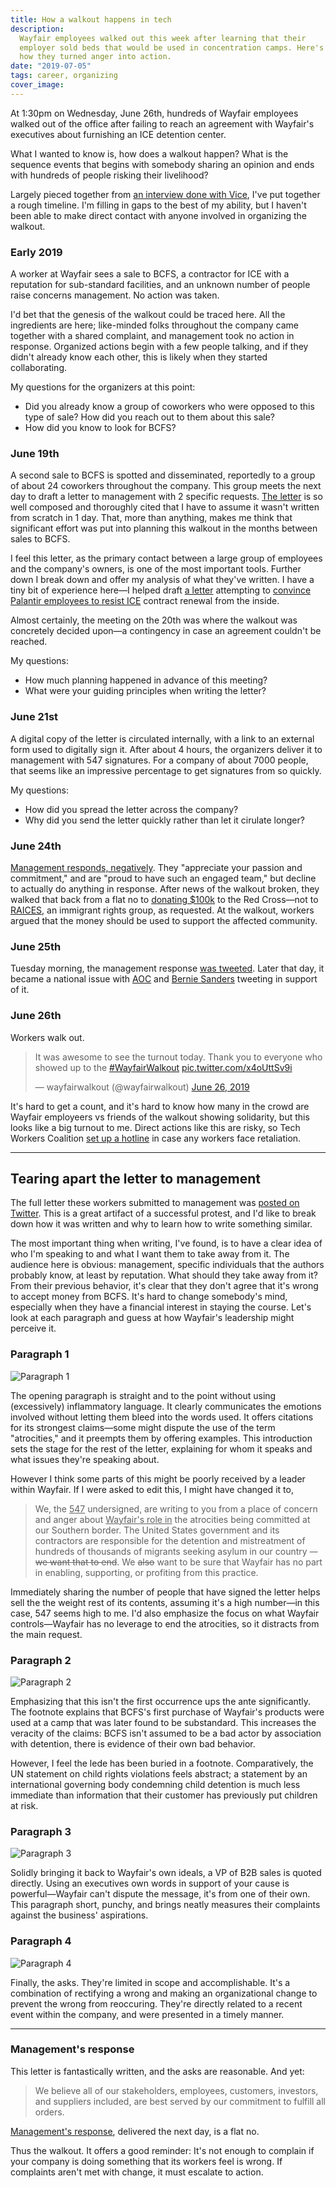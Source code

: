 ```yaml
---
title: How a walkout happens in tech
description:
  Wayfair employees walked out this week after learning that their
  employer sold beds that would be used in concentration camps. Here's
  how they turned anger into action.
date: "2019-07-05"
tags: career, organizing
cover_image:
---
```


At 1:30pm on Wednesday, June 26th, hundreds of Wayfair employees walked
out of the office after failing to reach an agreement with Wayfair's
executives about furnishing an ICE detention center.

What I wanted to know is, how does a walkout happen? What is the
sequence events that begins with somebody sharing an opinion and ends
with hundreds of people risking their livelihood?

Largely pieced together from
[an interview done with Vice](https://www.vice.com/en_us/article/a3x84z/wayfair-is-profiting-from-immigration-detention-so-im-walking-out),
I've put together a rough timeline. I'm filling in gaps to the best of
my ability, but I haven't been able to make direct contact with anyone
involved in organizing the walkout.

### Early 2019

A worker at Wayfair sees a sale to BCFS, a contractor for ICE with a
reputation for sub-standard facilities, and an unknown number of people
raise concerns management. No action was taken.

I'd bet that the genesis of the walkout could be traced here. All the
ingredients are here; like-minded folks throughout the company came
together with a shared complaint, and management took no action in
response. Organized actions begin with a few people talking, and if they
didn't already know each other, this is likely when they started
collaborating.

My questions for the organizers at this point:

- Did you already know a group of coworkers who were opposed to this
  type of sale? How did you reach out to them about this sale?
- How did you know to look for BCFS?

### June 19th

A second sale to BCFS is spotted and disseminated, reportedly to a group
of about 24 coworkers throughout the company. This group meets the next
day to draft a letter to management with 2 specific requests.
[The letter](https://twitter.com/sun_daiz/status/1143548274240102401) is
so well composed and thoroughly cited that I have to assume it wasn't
written from scratch in 1 day. That, more than anything, makes me think
that significant effort was put into planning this walkout in the months
between sales to BCFS.

I feel this letter, as the primary contact between a large group of
employees and the company's owners, is one of the most important tools.
Further down I break down and offer my analysis of what they've written.
I have a tiny bit of experience here—I helped draft
[a letter](https://github.com/palantir/blueprint/pull/3535/files?short_path=2f4c358#diff-2f4c3585a94a03c11192c3ae940fcb70)
attempting to
[convince Palantir employees to resist ICE](https://www.theguardian.com/us-news/2019/may/13/tech-workers-palantir-immigration-protest-github)
contract renewal from the inside.

Almost certainly, the meeting on the 20th was where the walkout was
concretely decided upon—a contingency in case an agreement couldn't be
reached.

My questions:

- How much planning happened in advance of this meeting?
- What were your guiding principles when writing the letter?

### June 21st

A digital copy of the letter is circulated internally, with a link to an
external form used to digitally sign it. After about 4 hours, the
organizers deliver it to management with 547 signatures. For a company
of about 7000 people, that seems like an impressive percentage to get
signatures from so quickly.

My questions:

- How did you spread the letter across the company?
- Why did you send the letter quickly rather than let it cirulate
  longer?

### June 24th

[Management responds, negatively](https://twitter.com/FizFashizzle/status/1143530739541139457).
They "appreciate your passion and commitment," and are "proud to have
such an engaged team," but decline to actually do anything in response.
After news of the walkout broken, they walked that back from a flat no
to
[donating \$100k](https://www.cnn.com/2019/06/26/business/wayfair-donation-migrant-facility/index.html)
to the Red Cross—not to [RAICES](https://www.raicestexas.org), an
immigrant rights group, as requested. At the walkout, workers argued
that the money should be used to support the affected community.

### June 25th

Tuesday morning, the management response
[was tweeted](https://twitter.com/FizFashizzle/status/1143530739541139457).
Later that day, it became a national issue with
[AOC](https://twitter.com/AOC/status/1143590995122171905) and
[Bernie Sanders](https://twitter.com/BernieSanders/status/1143610481854300161)
tweeting in support of it.

### June 26th

Workers walk out.

<blockquote class="twitter-tweet" data-lang="en"><p lang="en" dir="ltr">It was awesome to see the turnout today. Thank you to everyone who showed up to the <a href="https://twitter.com/hashtag/WayfairWalkout?src=hash&amp;ref_src=twsrc%5Etfw">#WayfairWalkout</a> <a href="https://t.co/x4oUttSv9i">pic.twitter.com/x4oUttSv9i</a></p>&mdash; wayfairwalkout (@wayfairwalkout) <a href="https://twitter.com/wayfairwalkout/status/1144013585586126848?ref_src=twsrc%5Etfw">June 26, 2019</a></blockquote>
<script async src="https://platform.twitter.com/widgets.js" charset="utf-8"></script>

It's hard to get a count, and it's hard to know how many in the crowd
are Wayfair employeers vs friends of the walkout showing solidarity, but
this looks like a big turnout to me. Direct actions like this are risky,
so Tech Workers Coalition
[set up a hotline](https://mobile.twitter.com/techworkersco/status/1144039406292127744)
in case any workers face retaliation.

---

## Tearing apart the letter to management

The full letter these workers submitted to management was
[posted on Twitter](https://twitter.com/sun_daiz/status/1143548274240102401).
This is a great artifact of a successful protest, and I'd like to break
down how it was written and why to learn how to write something similar.

The most important thing when writing, I've found, is to have a clear
idea of who I'm speaking to and what I want them to take away from it.
The audience here is obvious: management, specific individuals that the
authors probably know, at least by reputation. What should they take
away from it? From their previous behavior, it's clear that they don't
agree that it's wrong to accept money from BCFS. It's hard to change
somebody's mind, especially when they have a financial interest in
staying the course. Let's look at each paragraph and guess at how
Wayfair's leadership might perceive it.

### Paragraph 1

![Paragraph 1](/images/wayfair-1.jpg)

The opening paragraph is straight and to the point without using
(excessively) inflammatory language. It clearly communicates the
emotions involved without letting them bleed into the words used. It
offers citations for its strongest claims—some might dispute the use of
the term "atrocities," and it preempts them by offering examples. This
introduction sets the stage for the rest of the letter, explaining for
whom it speaks and what issues they're speaking about.

However I think some parts of this might be poorly received by a leader
within Wayfair. If I were asked to edit this, I might have changed it
to,

> We, the <ins>547</ins> undersigned, are writing to you from a place of
> concern and anger about <ins>Wayfair's role in</ins> the atrocities
> being committed at our Southern border. The United States government
> and its contractors are responsible for the detention and mistreatment
> of hundreds of thousands of migrants seeking asylum in our country
> <del>-- we want that to end</del>. We ~~also~~ want to be sure that
> Wayfair has no part in enabling, supporting, or profiting from this
> practice.

Immediately sharing the number of people that have signed the letter
helps sell the the weight rest of its contents, assuming it's a high
number—in this case, 547 seems high to me. I'd also emphasize the focus
on what Wayfair controls—Wayfair has no leverage to end the atrocities,
so it distracts from the main request.

### Paragraph 2

![Paragraph 2](/images/wayfair-2.jpg)

Emphasizing that this isn't the first occurrence ups the ante
significantly. The footnote explains that BCFS's first purchase of
Wayfair's products were used at a camp that was later found to be
substandard. This increases the veracity of the claims: BCFS isn't
assumed to be a bad actor by association with detention, there is
evidence of their own bad behavior.

However, I feel the lede has been buried in a footnote. Comparatively,
the UN statement on child rights violations feels abstract; a statement
by an international governing body condemning child detention is much
less immediate than information that their customer has previously put
children at risk.

### Paragraph 3

![Paragraph 3](/images/wayfair-3.jpg)

Solidly bringing it back to Wayfair's own ideals, a VP of B2B sales is
quoted directly. Using an executives own words in support of your cause
is powerful—Wayfair can't dispute the message, it's from one of their
own. This paragraph short, punchy, and brings neatly measures their
complaints against the business' aspirations.

### Paragraph 4

![Paragraph 4](/images/wayfair-4.jpg)

Finally, the asks. They're limited in scope and accomplishable. It's a
combination of rectifying a wrong and making an organizational change to
prevent the wrong from reoccuring. They're directly related to a recent
event within the company, and were presented in a timely manner.

---

### Management's response

This letter is fantastically written, and the asks are reasonable. And
yet:

> We believe all of our stakeholders, employees, customers, investors,
> and suppliers included, are best served by our commitment to fulfill
> all orders.

[Management's response](https://twitter.com/FizFashizzle/status/1143530739541139457),
delivered the next day, is a flat no.

Thus the walkout. It offers a good reminder: It's not enough to complain
if your company is doing something that its workers feel is wrong. If
complaints aren't met with change, it must escalate to action.
